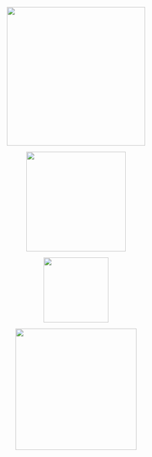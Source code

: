 <p align="center">
    <img width="320" src="https://i.imgur.com/bSbY732.png" alt="">
</p>
  <p align="center">
    <img width="230" src="https://i.imgur.com/S91miqX.png" alt="">
</p>
 <p align="center">
    <img width="150" src="https://i.imgur.com/U1Rldus.png" alt="">
</p>
  <p align="center">
    <img width="280" src="https://i.imgur.com/afHo06m.png" alt="">
</p>
